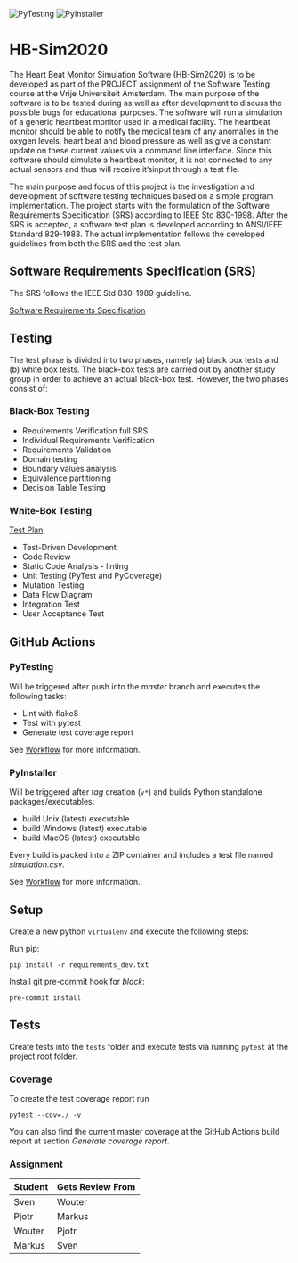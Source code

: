 ![PyTesting](https://github.com/FunkeMT/nl.vu.st/workflows/pytesting/badge.svg)
![PyInstaller](https://github.com/FunkeMT/nl.vu.st/workflows/PyInstaller/badge.svg)

# HB-Sim2020
The Heart Beat Monitor Simulation Software (HB-Sim2020) is to be developed as part of the PROJECT assignment of the Software Testing course at the Vrije Universiteit Amsterdam.  The main purpose of the software is to be tested during as well as after development to discuss the possible bugs for educational purposes. The software will run a simulation of a generic heartbeat monitor used in a medical facility. The heartbeat monitor should be able to notify the medical team of any anomalies in the oxygen levels, heart beat and blood pressure as well as give a constant update on these current values via a command line interface. Since this software should simulate a heartbeat monitor, it is not connected to any actual sensors and thus will receive it’sinput through a test file.

The main purpose and focus of this project is the investigation and development of software testing techniques based on a simple program implementation. The project starts with the formulation of the Software Requirements Specification (SRS) according to IEEE Std 830-1998. After the SRS is accepted, a software test plan is developed according to ANSI/IEEE Standard 829-1983. The actual implementation follows the developed guidelines from both the SRS and the test plan.

## Software Requirements Specification (SRS)
The SRS follows the IEEE Std 830-1989 guideline.

[Software Requirements Specification](https://github.com/FunkeMT/nl.vu.st/blob/master/docs/srs/main.pdf)

## Testing
The test phase is divided into two phases, namely (a) black box tests and (b) white box tests. The black-box tests are carried out by another study group in order to achieve an actual black-box test. However, the two phases consist of:

### Black-Box Testing
- Requirements Verification full SRS
- Individual Requirements Verification
- Requirements Validation
- Domain testing
- Boundary values analysis
- Equivalence  partitioning 
- Decision Table Testing

### White-Box Testing
[Test Plan](https://github.com/FunkeMT/nl.vu.st/blob/master/docs/test-plan/main.pdf)

- Test-Driven Development
- Code Review
- Static Code Analysis - linting
- Unit Testing (PyTest and PyCoverage)
- Mutation Testing
- Data Flow Diagram
- Integration Test
- User Acceptance Test

## GitHub Actions
### PyTesting
Will be triggered after push into the _master_ branch and executes the following tasks:

-  Lint with flake8
-  Test with pytest
-  Generate test coverage report

See [Workflow](https://github.com/FunkeMT/nl.vu.st/blob/master/.github/workflows/pytesting.yml) for more information.

### PyInstaller
Will be triggered after _tag_ creation (`v*`) and builds Python standalone packages/executables:

- build Unix (latest) executable
- build Windows (latest) executable
- build MacOS (latest) executable

Every build is packed into a ZIP container and includes a test file named _simulation.csv_.

See [Workflow](https://github.com/FunkeMT/nl.vu.st/blob/master/.github/workflows/pyinstaller.yml) for more information.

## Setup

Create a new python ```virtualenv``` and execute the following steps:

Run pip:

```pip install -r requirements_dev.txt```

Install git pre-commit hook for *black*:

```pre-commit install```

## Tests

Create tests into the ```tests``` folder and execute tests via running ```pytest``` at the project root folder.

### Coverage

To create the test coverage report run

```pytest --cov=./ -v```

You can also find the current master coverage at the GitHub Actions build report at section *Generate coverage report*.

### Assignment

| Student | Gets Review From |
|---------|------------------|
| Sven    | Wouter           |
| Pjotr   | Markus           |
| Wouter  | Pjotr            |
| Markus  | Sven             |
